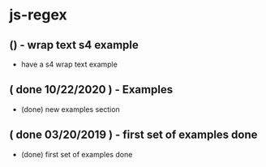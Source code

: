 # js-regex

## () - wrap text s4 example
* have a s4 wrap text example

## ( done 10/22/2020 ) - Examples
* (done) new examples section

## ( done 03/20/2019 ) - first set of examples done
* (done) first set of examples done 